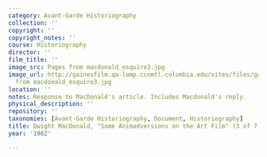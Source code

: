 ```yaml
---
category: Avant-Garde Historiography
collection: ''
copyright: ''
copyright_notes: ''
course: Historiography
director: ''
film_title: ''
image_src: Pages from macdonald_esquire3.jpg
image_url: http://gainesfilm.qa-lamp.ccnmtl.columbia.edu/sites/files/gainesfilm/images/Pages
  from macdonald_esquire3.jpg
location: ''
notes: Response to MacDonald's article. Includes Macdonald's reply.
physical_description: ''
repository: ''
taxonomies: [Avant-Garde Historiography, Document, Historiography]
title: Dwight MacDonald, "Some Animadversions on the Art Film" (3 of 7)
year: '1962'

---
```

